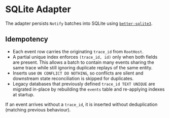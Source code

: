 # SQLite Adapter

The adapter persists `Notify` batches into SQLite using [`better-sqlite3`](https://github.com/WiseLibs/better-sqlite3).

## Idempotency

- Each event row carries the originating `trace_id` from `RootHost`.
- A partial unique index enforces `(trace_id, id)` only when both fields are present. This allows a batch to contain many events sharing the same trace while still ignoring duplicate replays of the same entity.
- Inserts use `ON CONFLICT DO NOTHING`, so conflicts are silent and downstream state reconciliation is skipped for duplicates.
- Legacy databases that previously defined `trace_id TEXT UNIQUE` are migrated in-place by rebuilding the `events` table and re-applying indexes at startup.

If an event arrives without a `trace_id`, it is inserted without deduplication (matching previous behaviour).

